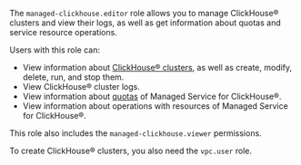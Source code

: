 The `managed-clickhouse.editor` role allows you to manage ClickHouse® clusters and view their logs, as well as get information about quotas and service resource operations.

Users with this role can:
* View information about [ClickHouse® clusters](../../managed-clickhouse/concepts/index.md), as well as create, modify, delete, run, and stop them.
* View ClickHouse® cluster logs.
* View information about [quotas](../../managed-clickhouse/concepts/limits.md#mch-quotas) of Managed Service for ClickHouse®.
* View information about operations with resources of Managed Service for ClickHouse®.

This role also includes the `managed-clickhouse.viewer` permissions.

To create ClickHouse® clusters, you also need the `vpc.user` role.